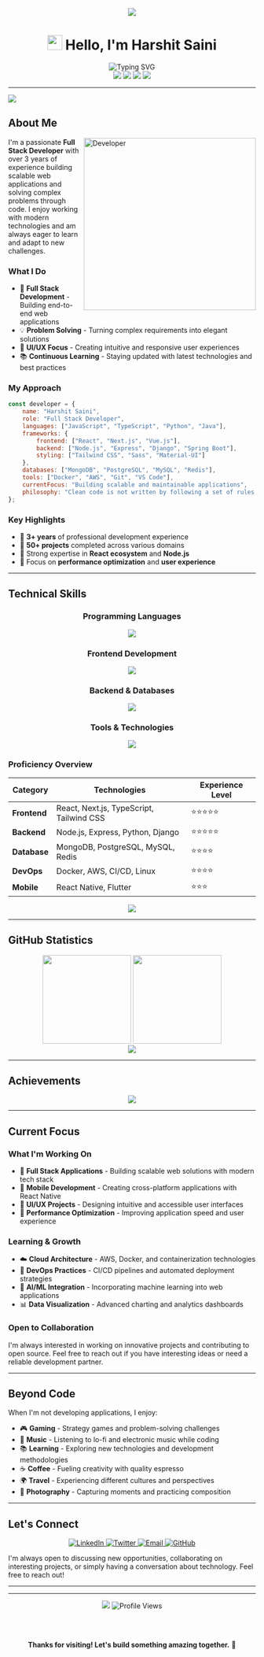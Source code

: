 <div align="center">

<!-- Professional Header -->
<img src="https://capsule-render.vercel.app/api?type=waving&color=0:667eea,100:764ba2&height=200&section=header&text=Harshit%20Saini&fontSize=40&fontColor=fff&animation=fadeIn&fontAlignY=38&desc=Full%20Stack%20Developer&descAlignY=51&descAlign=50"/>

<h1 align="center">
  <img src="https://raw.githubusercontent.com/MartinHeinz/MartinHeinz/master/wave.gif" width="30px">
  Hello, I'm Harshit Saini
</h1>

<img src="https://readme-typing-svg.herokuapp.com?font=Inter&size=22&duration=3000&pause=1000&color=667eea&center=true&vCenter=true&width=600&lines=Full+Stack+Developer;Problem+Solver;Technology+Enthusiast;Building+Scalable+Solutions" alt="Typing SVG" />

<br/>

<!-- Professional Badges -->
<img src="https://img.shields.io/badge/Focus-Full%20Stack%20Development-667eea?style=flat-square&logo=code&logoColor=white">
<img src="https://img.shields.io/badge/Location-India-764ba2?style=flat-square&logo=map-pin&logoColor=white">
<img src="https://img.shields.io/badge/Experience-3%2B%20Years-success?style=flat-square&logo=calendar&logoColor=white">
<img src="https://img.shields.io/badge/Status-Available%20for%20Hire-brightgreen?style=flat-square&logo=briefcase&logoColor=white">

</div>

---

<!-- Animated Wave -->
<img src="https://capsule-render.vercel.app/api?type=waving&color=gradient&height=100&section=header"/>

## About Me

<img align="right" alt="Developer" width="350" src="https://raw.githubusercontent.com/abhisheknaiidu/abhisheknaiidu/master/code.gif">

I'm a passionate **Full Stack Developer** with over 3 years of experience building scalable web applications and solving complex problems through code. I enjoy working with modern technologies and am always eager to learn and adapt to new challenges.

### What I Do
- 🔧 **Full Stack Development** - Building end-to-end web applications
- 💡 **Problem Solving** - Turning complex requirements into elegant solutions  
- 🎨 **UI/UX Focus** - Creating intuitive and responsive user experiences
- 📚 **Continuous Learning** - Staying updated with latest technologies and best practices

### My Approach
```javascript
const developer = {
    name: "Harshit Saini",
    role: "Full Stack Developer",
    languages: ["JavaScript", "TypeScript", "Python", "Java"],
    frameworks: {
        frontend: ["React", "Next.js", "Vue.js"],
        backend: ["Node.js", "Express", "Django", "Spring Boot"],
        styling: ["Tailwind CSS", "Sass", "Material-UI"]
    },
    databases: ["MongoDB", "PostgreSQL", "MySQL", "Redis"],
    tools: ["Docker", "AWS", "Git", "VS Code"],
    currentFocus: "Building scalable and maintainable applications",
    philosophy: "Clean code is not written by following a set of rules. Clean code is written by someone who cares."
};
```

### Key Highlights
- 💼 **3+ years** of professional development experience
- 🚀 **50+ projects** completed across various domains
- 🌟 Strong expertise in **React ecosystem** and **Node.js**
- 🎯 Focus on **performance optimization** and **user experience**

---

## Technical Skills

<div align="center">

### Programming Languages
<img src="https://skillicons.dev/icons?i=js,ts,python,java,cpp,html,css&theme=light" />

### Frontend Development
<img src="https://skillicons.dev/icons?i=react,nextjs,vue,angular,tailwind,sass,bootstrap&theme=light" />

### Backend & Databases
<img src="https://skillicons.dev/icons?i=nodejs,express,django,flask,spring,mongodb,mysql,postgresql&theme=light" />

### Tools & Technologies
<img src="https://skillicons.dev/icons?i=git,docker,aws,firebase,figma,vscode,postman,linux&theme=light" />

</div>

### Proficiency Overview

| Category | Technologies | Experience Level |
|----------|-------------|------------------|
| **Frontend** | React, Next.js, TypeScript, Tailwind CSS | ⭐⭐⭐⭐⭐ |
| **Backend** | Node.js, Express, Python, Django | ⭐⭐⭐⭐⭐ |
| **Database** | MongoDB, PostgreSQL, MySQL, Redis | ⭐⭐⭐⭐ |
| **DevOps** | Docker, AWS, CI/CD, Linux | ⭐⭐⭐⭐ |
| **Mobile** | React Native, Flutter | ⭐⭐⭐ |

<div align="center">

<img src="https://github-readme-stats.vercel.app/api/top-langs/?username=harshitsaini01&layout=compact&theme=default&hide_border=true&title_color=667eea&text_color=333&bg_color=f8f9fa"/>

</div>

---

## GitHub Statistics

<div align="center">

<img height="180em" src="https://github-readme-stats.vercel.app/api?username=harshitsaini01&show_icons=true&count_private=true&theme=default&hide_border=true&title_color=667eea&icon_color=764ba2&text_color=333&bg_color=f8f9fa"/>

<img height="180em" src="https://github-readme-streak-stats.herokuapp.com/?user=harshitsaini01&theme=default&hide_border=true&background=f8f9fa&stroke=667eea&ring=764ba2&fire=667eea&currStreakLabel=333&sideLabels=333&currStreakNum=667eea&sideNums=764ba2"/>

</div>

<div align="center">

<img src="https://github-readme-activity-graph.vercel.app/graph?username=harshitsaini01&bg_color=f8f9fa&color=667eea&line=764ba2&point=667eea&area=true&hide_border=true"/>

</div>

---

## Achievements

<div align="center">

<img src="https://github-profile-trophy.vercel.app/?username=harshitsaini01&theme=flat&no-frame=true&no-bg=true&margin-w=4&row=2&column=4"/>

</div>

---

## Current Focus

### What I'm Working On
- 🔧 **Full Stack Applications** - Building scalable web solutions with modern tech stack
- 📱 **Mobile Development** - Creating cross-platform applications with React Native
- 🎨 **UI/UX Projects** - Designing intuitive and accessible user interfaces
- 🚀 **Performance Optimization** - Improving application speed and user experience

### Learning & Growth
- ☁️ **Cloud Architecture** - AWS, Docker, and containerization technologies
- 🔄 **DevOps Practices** - CI/CD pipelines and automated deployment strategies
- 🤖 **AI/ML Integration** - Incorporating machine learning into web applications
- 📊 **Data Visualization** - Advanced charting and analytics dashboards

### Open to Collaboration
I'm always interested in working on innovative projects and contributing to open source. Feel free to reach out if you have interesting ideas or need a reliable development partner.

---

## Beyond Code

When I'm not developing applications, I enjoy:

- 🎮 **Gaming** - Strategy games and problem-solving challenges
- 🎵 **Music** - Listening to lo-fi and electronic music while coding
- 📚 **Learning** - Exploring new technologies and development methodologies
- ☕ **Coffee** - Fueling creativity with quality espresso
- 🌍 **Travel** - Experiencing different cultures and perspectives
- 📸 **Photography** - Capturing moments and practicing composition

---

## Let's Connect

<div align="center">

<a href="https://linkedin.com/in/harshitsaini01">
  <img src="https://img.shields.io/badge/LinkedIn-0077B5?style=flat-square&logo=linkedin&logoColor=white" alt="LinkedIn"/>
</a>
<a href="https://twitter.com/harshitsaini01">
  <img src="https://img.shields.io/badge/Twitter-1DA1F2?style=flat-square&logo=twitter&logoColor=white" alt="Twitter"/>
</a>
<a href="mailto:harshit@example.com">
  <img src="https://img.shields.io/badge/Email-D14836?style=flat-square&logo=gmail&logoColor=white" alt="Email"/>
</a>
<a href="https://github.com/harshitsaini01">
  <img src="https://img.shields.io/badge/GitHub-181717?style=flat-square&logo=github&logoColor=white" alt="GitHub"/>
</a>

</div>

I'm always open to discussing new opportunities, collaborating on interesting projects, or simply having a conversation about technology. Feel free to reach out!

---

---

<div align="center">

<img src="https://capsule-render.vercel.app/api?type=waving&color=0:667eea,100:764ba2&height=120&section=footer"/>

<img src="https://komarev.com/ghpvc/?username=harshitsaini01&label=Profile%20Views&color=667eea&style=flat-square" alt="Profile Views"/>

<br/><br/>

**Thanks for visiting! Let's build something amazing together.** 🚀

</div>